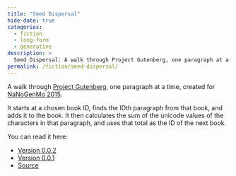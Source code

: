 ```yaml
---
title: "Seed Dispersal"
hide-date: true
categories:
  - fiction
  - long-form
  - generative
description: >
  Seed Dispersal: A walk through Project Gutenberg, one paragraph at a time.
permalink: /fiction/seed-dispersal/
---
```

A walk through [Project Gutenberg](http://www.gutenberg.org/), one paragraph at a time, created for [NaNoGenMo 2015](https://github.com/dariusk/NaNoGenMo-2015).

It starts at a chosen book ID, finds the IDth paragraph from that book, and adds it to the book. It then calculates the sum of the unicode values of the characters in that paragraph, and uses that total as the ID of the next book.

You can read it here:

- [Version 0.0.2](https://cdn.rawgit.com/erbridge/seed-dispersal/master/dist/seed-dispersal-0.0.2.pdf)
- [Version 0.0.1](https://cdn.rawgit.com/erbridge/seed-dispersal/master/dist/seed-dispersal-0.0.1.pdf)
- [Source](https://github.com/erbridge/seed-dispersal)
